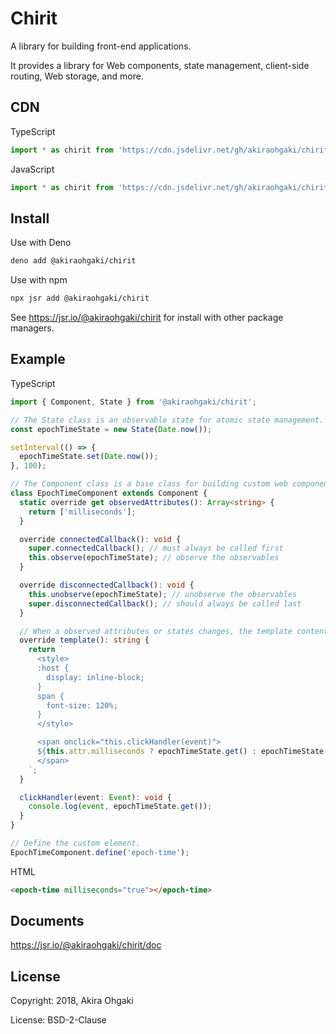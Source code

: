 # Chirit

A library for building front-end applications.

It provides a library for Web components, state management, client-side routing, Web storage, and more.

## CDN

TypeScript

```ts
import * as chirit from 'https://cdn.jsdelivr.net/gh/akiraohgaki/chirit@1.6/mod.ts';
```

JavaScript

```js
import * as chirit from 'https://cdn.jsdelivr.net/gh/akiraohgaki/chirit@1.6/mod.bundle.js';
```

## Install

Use with Deno

```sh
deno add @akiraohgaki/chirit
```

Use with npm

```sh
npx jsr add @akiraohgaki/chirit
```

See https://jsr.io/@akiraohgaki/chirit for install with other package managers.

## Example

TypeScript

```ts
import { Component, State } from '@akiraohgaki/chirit';

// The State class is an observable state for atomic state management.
const epochTimeState = new State(Date.now());

setInterval(() => {
  epochTimeState.set(Date.now());
}, 100);

// The Component class is a base class for building custom web components.
class EpochTimeComponent extends Component {
  static override get observedAttributes(): Array<string> {
    return ['milliseconds'];
  }

  override connectedCallback(): void {
    super.connectedCallback(); // must always be called first
    this.observe(epochTimeState); // observe the observables
  }

  override disconnectedCallback(): void {
    this.unobserve(epochTimeState); // unobserve the observables
    super.disconnectedCallback(); // should always be called last
  }

  // When a observed attributes or states changes, the template content is re-rendered.
  override template(): string {
    return `
      <style>
      :host {
        display: inline-block;
      }
      span {
        font-size: 120%;
      }
      </style>

      <span onclick="this.clickHandler(event)">
      ${this.attr.milliseconds ? epochTimeState.get() : epochTimeState.get() * 1000}
      </span>
    `;
  }

  clickHandler(event: Event): void {
    console.log(event, epochTimeState.get());
  }
}

// Define the custom element.
EpochTimeComponent.define('epoch-time');
```

HTML

```html
<epoch-time milliseconds="true"></epoch-time>
```

## Documents

https://jsr.io/@akiraohgaki/chirit/doc

## License

Copyright: 2018, Akira Ohgaki

License: BSD-2-Clause

